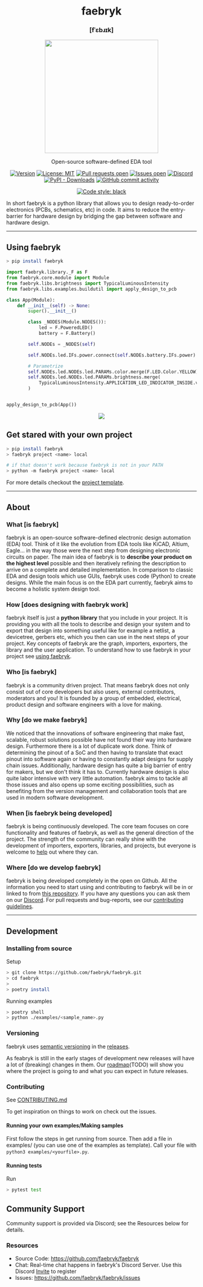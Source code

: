 <div align="center">

# faebryk

### \[fˈɛbɹɪk\]

<a href="https://github.com/faebryk/faebryk">
<img height=300 width=300 src="./faebryk_logo.png"/>
</a>
<br/>

Open-source software-defined EDA tool

[![Version](https://img.shields.io/github/v/tag/faebryk/faebryk)](https://github.com/faebryk/faebryk/releases/latest) [![License: MIT](https://img.shields.io/badge/License-MIT-yellow.svg)](https://github.com/faebryk/faebryk/blob/main/LICENSE) [![Pull requests open](https://img.shields.io/github/issues-pr/faebryk/faebryk)](https://github.com/faebryk/faebryk/pulls) [![Issues open](https://img.shields.io/github/issues/faebryk/faebryk)](https://github.com/faebryk/faebryk/issues)
[![Discord](https://img.shields.io/discord/907675333350809600?label=Discord)](https://discord.com/channels/907675333350809600) [![PyPI - Downloads](https://img.shields.io/pypi/dm/faebryk?label=PyPi%20Downloads)](https://pypi.org/project/faebryk/) [![GitHub commit activity](https://img.shields.io/github/commit-activity/m/faebryk/faebryk)](https://github.com/faebryk/faebryk/commits/main)

[![Code style: black](https://img.shields.io/badge/code%20style-black-000000.svg)](https://github.com/psf/black)

</div>

In short faebryk is a python library that allows you to design ready-to-order electronics (PCBs, schematics, etc) in code. It aims to reduce the entry-barrier for hardware design by bridging the gap between software and hardware design.

---


## Using faebryk

```bash
> pip install faebryk
```


```python
import faebryk.library._F as F
from faebryk.core.module import Module
from faebryk.libs.brightness import TypicalLuminousIntensity
from faebryk.libs.examples.buildutil import apply_design_to_pcb

class App(Module):
    def __init__(self) -> None:
        super().__init__()

        class _NODES(Module.NODES()):
            led = F.PoweredLED()
            battery = F.Battery()

        self.NODEs = _NODES(self)

        self.NODEs.led.IFs.power.connect(self.NODEs.battery.IFs.power)

        # Parametrize
        self.NODEs.led.NODEs.led.PARAMs.color.merge(F.LED.Color.YELLOW)
        self.NODEs.led.NODEs.led.PARAMs.brightness.merge(
            TypicalLuminousIntensity.APPLICATION_LED_INDICATOR_INSIDE.value.value
        )


apply_design_to_pcb(App())
```

<div align="center">

![](docs/img/demo.gif)

</div>

## Get stared with your own project
```bash
> pip install faebryk
> faebryk project <name> local

# if that doesn't work because faebryk is not in your PATH
> python -m faebryk project <name> local
```

For more details checkout the [project template](https://github.com/faebryk/project-template).

---

## About

### What \[is faebryk\]

faebryk is an open-source software-defined electronic design automation (EDA) tool.
Think of it like the evolution from EDA tools like KiCAD, Altium, Eagle...
in the way those were the next step from designing electronic circuits on paper.
The main idea of faebryk is to **describe your product on the highest level** possible and then iteratively refining the description to arrive on a complete and detailed implementation.
In comparison to classic EDA and design tools which use GUIs, faebryk uses code (Python) to create designs.
While the main focus is on the EDA part currently, faebryk aims to become a holistic system design tool.

### How \[does designing with faebryk work\]

faebryk itself is just a **python library** that you include in your project. It is providing you with all the tools to describe and design your system and to export that design into something useful like for example a netlist, a devicetree, gerbers etc, which you then can use in the next steps of your project. Key concepts of faebryk are the graph, importers, exporters, the library and the user application.
To understand how to use faebryk in your project see [using faebryk](#using-faebryk).

### Who \[is faebryk\]

faebryk is a community driven project. That means faebryk does not only consist out of core developers but also users, external contributors, moderators and you! It is founded by a group of embedded, electrical, product design and software engineers with a love for making.

### Why \[do we make faebryk\]

We noticed that the innovations of software engineering that make fast, scalable, robust solutions possible have not found their way into hardware design. Furthermore there is a lot of duplicate work done. Think of determining the pinout of a SoC and then having to translate that exact pinout into software again or having to constantly adapt designs for supply chain issues.
Additionally, hardware design has quite a big barrier of entry for makers, but we don't think it has to.
Currently hardware design is also quite labor intensive with very little automation.
faebryk aims to tackle all those issues and also opens up some exciting possibilities, such as benefiting from the version management and collaboration tools that are used in modern software development.

### When \[is faebryk being developed\]

faebryk is being continuously developed.
The core team focuses on core functionality and features of faebryk, as well as the general direction of the project.
The strength of the community can really shine with the development of importers, exporters, libraries, and projects, but everyone is welcome to [help](#community-support) out where they can.

### Where \[do we develop faebryk\]

faebryk is being developed completely in the open on Github.
All the information you need to start using and contributing to faebryk will be in or linked to from [this repository](https://github.com/faebryk/faebryk).
If you have any questions you can ask them on our [Discord](https://discord.gg/95jYuPmnUW).
For pull requests and bug-reports, see our [contributing guidelines](docs/CONTRIBUTING.md).

---

## Development

### Installing from source
Setup

```bash
> git clone https://github.com/faebryk/faebryk.git
> cd faebryk
>
> poetry install
```

Running examples

```bash
> poetry shell
> python ./examples/<sample_name>.py
```

### Versioning

faebryk uses [semantic versioning](https://semver.org/) in the [releases](https://github.com/faebryk/faebryk/releases).

As feabryk is still in the early stages of development new releases will have a lot of (breaking) changes in them.
Our [roadmap](#versioning)(TODO) will show you where the project is going to and what you can expect in future releases.

### Contributing

See [CONTRIBUTING.md](docs/CONTRIBUTING.md)

To get inspiration on things to work on check out the issues.

#### Running your own examples/Making samples

First follow the steps in get running from source.
Then add a file in examples/ (you can use one of the examples as template).
Call your file with `python3 examples/<yourfile>.py`.

#### Running tests

Run

```bash
> pytest test
```

## Community Support

Community support is provided via Discord; see the Resources below for details.

### Resources

- Source Code: <https://github.com/faebryk/faebryk>
- Chat: Real-time chat happens in faebryk's Discord Server. Use this Discord [Invite](https://discord.gg/95jYuPmnUW) to register
- Issues: <https://github.com/faebryk/faebryk/issues>
